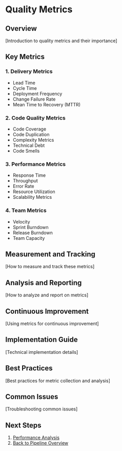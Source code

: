 # Quality Metrics

## Overview

[Introduction to quality metrics and their importance]

## Key Metrics

### 1. Delivery Metrics

- Lead Time
- Cycle Time
- Deployment Frequency
- Change Failure Rate
- Mean Time to Recovery (MTTR)

### 2. Code Quality Metrics

- Code Coverage
- Code Duplication
- Complexity Metrics
- Technical Debt
- Code Smells

### 3. Performance Metrics

- Response Time
- Throughput
- Error Rate
- Resource Utilization
- Scalability Metrics

### 4. Team Metrics

- Velocity
- Sprint Burndown
- Release Burndown
- Team Capacity

## Measurement and Tracking

[How to measure and track these metrics]

## Analysis and Reporting

[How to analyze and report on metrics]

## Continuous Improvement

[Using metrics for continuous improvement]

## Implementation Guide

[Technical implementation details]

## Best Practices

[Best practices for metric collection and analysis]

## Common Issues

[Troubleshooting common issues]

## Next Steps

1. [Performance Analysis](./performance-analysis.md)
2. [Back to Pipeline Overview](../pipeline/overview.md)

